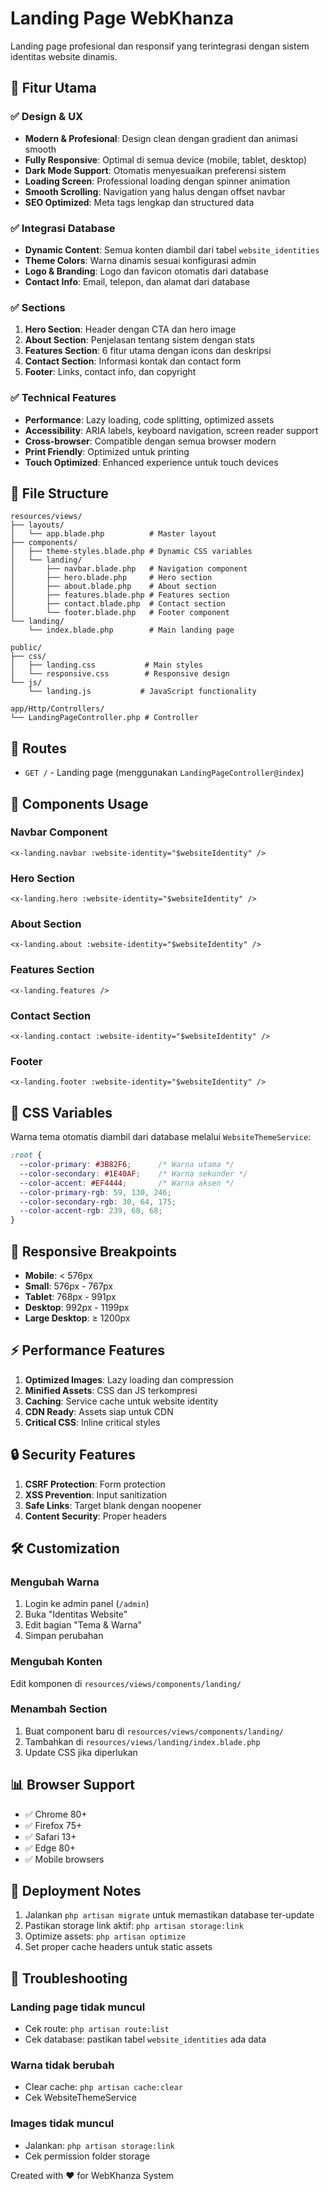 # Landing Page WebKhanza

Landing page profesional dan responsif yang terintegrasi dengan sistem identitas website dinamis.

## 🎨 Fitur Utama

### ✅ Design & UX
- **Modern & Profesional**: Design clean dengan gradient dan animasi smooth
- **Fully Responsive**: Optimal di semua device (mobile, tablet, desktop)
- **Dark Mode Support**: Otomatis menyesuaikan preferensi sistem
- **Loading Screen**: Professional loading dengan spinner animation
- **Smooth Scrolling**: Navigation yang halus dengan offset navbar
- **SEO Optimized**: Meta tags lengkap dan structured data

### ✅ Integrasi Database
- **Dynamic Content**: Semua konten diambil dari tabel `website_identities`
- **Theme Colors**: Warna dinamis sesuai konfigurasi admin
- **Logo & Branding**: Logo dan favicon otomatis dari database
- **Contact Info**: Email, telepon, dan alamat dari database

### ✅ Sections
1. **Hero Section**: Header dengan CTA dan hero image
2. **About Section**: Penjelasan tentang sistem dengan stats
3. **Features Section**: 6 fitur utama dengan icons dan deskripsi
4. **Contact Section**: Informasi kontak dan contact form
5. **Footer**: Links, contact info, dan copyright

### ✅ Technical Features
- **Performance**: Lazy loading, code splitting, optimized assets
- **Accessibility**: ARIA labels, keyboard navigation, screen reader support
- **Cross-browser**: Compatible dengan semua browser modern
- **Print Friendly**: Optimized untuk printing
- **Touch Optimized**: Enhanced experience untuk touch devices

## 📁 File Structure

```
resources/views/
├── layouts/
│   └── app.blade.php          # Master layout
├── components/
│   ├── theme-styles.blade.php # Dynamic CSS variables
│   └── landing/
│       ├── navbar.blade.php   # Navigation component
│       ├── hero.blade.php     # Hero section
│       ├── about.blade.php    # About section
│       ├── features.blade.php # Features section
│       ├── contact.blade.php  # Contact section
│       └── footer.blade.php   # Footer component
└── landing/
    └── index.blade.php        # Main landing page

public/
├── css/
│   ├── landing.css           # Main styles
│   └── responsive.css        # Responsive design
└── js/
    └── landing.js           # JavaScript functionality

app/Http/Controllers/
└── LandingPageController.php # Controller
```

## 🎯 Routes

- `GET /` - Landing page (menggunakan `LandingPageController@index`)

## 🔧 Components Usage

### Navbar Component
```blade
<x-landing.navbar :website-identity="$websiteIdentity" />
```

### Hero Section
```blade
<x-landing.hero :website-identity="$websiteIdentity" />
```

### About Section
```blade
<x-landing.about :website-identity="$websiteIdentity" />
```

### Features Section
```blade
<x-landing.features />
```

### Contact Section
```blade
<x-landing.contact :website-identity="$websiteIdentity" />
```

### Footer
```blade
<x-landing.footer :website-identity="$websiteIdentity" />
```

## 🎨 CSS Variables

Warna tema otomatis diambil dari database melalui `WebsiteThemeService`:

```css
:root {
  --color-primary: #3B82F6;      /* Warna utama */
  --color-secondary: #1E40AF;    /* Warna sekunder */
  --color-accent: #EF4444;       /* Warna aksen */
  --color-primary-rgb: 59, 130, 246;
  --color-secondary-rgb: 30, 64, 175;
  --color-accent-rgb: 239, 68, 68;
}
```

## 📱 Responsive Breakpoints

- **Mobile**: < 576px
- **Small**: 576px - 767px
- **Tablet**: 768px - 991px
- **Desktop**: 992px - 1199px
- **Large Desktop**: ≥ 1200px

## ⚡ Performance Features

1. **Optimized Images**: Lazy loading dan compression
2. **Minified Assets**: CSS dan JS terkompresi
3. **Caching**: Service cache untuk website identity
4. **CDN Ready**: Assets siap untuk CDN
5. **Critical CSS**: Inline critical styles

## 🔒 Security Features

1. **CSRF Protection**: Form protection
2. **XSS Prevention**: Input sanitization
3. **Safe Links**: Target blank dengan noopener
4. **Content Security**: Proper headers

## 🛠 Customization

### Mengubah Warna
1. Login ke admin panel (`/admin`)
2. Buka "Identitas Website"
3. Edit bagian "Tema & Warna"
4. Simpan perubahan

### Mengubah Konten
Edit komponen di `resources/views/components/landing/`

### Menambah Section
1. Buat component baru di `resources/views/components/landing/`
2. Tambahkan di `resources/views/landing/index.blade.php`
3. Update CSS jika diperlukan

## 📊 Browser Support

- ✅ Chrome 80+
- ✅ Firefox 75+
- ✅ Safari 13+
- ✅ Edge 80+
- ✅ Mobile browsers

## 🚀 Deployment Notes

1. Jalankan `php artisan migrate` untuk memastikan database ter-update
2. Pastikan storage link aktif: `php artisan storage:link`
3. Optimize assets: `php artisan optimize`
4. Set proper cache headers untuk static assets

## 🐛 Troubleshooting

### Landing page tidak muncul
- Cek route: `php artisan route:list`
- Cek database: pastikan tabel `website_identities` ada data

### Warna tidak berubah
- Clear cache: `php artisan cache:clear`
- Cek WebsiteThemeService

### Images tidak muncul
- Jalankan: `php artisan storage:link`
- Cek permission folder storage

Created with ❤️ for WebKhanza System